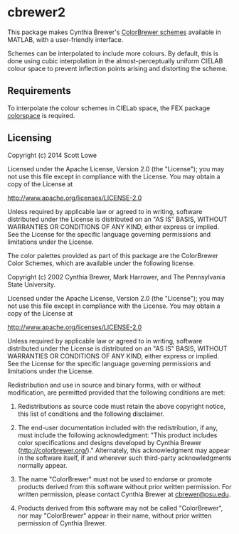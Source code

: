 cbrewer2
========

This package makes Cynthia Brewer's
[ColorBrewer schemes](http://colorbrewer2.org/)
available in MATLAB, with a user-friendly interface.

Schemes can be interpolated to include more colours.
By default, this is done using cubic interpolation in the almost-perceptually
uniform CIELAB colour space to prevent inflection points arising and distorting
the scheme.


Requirements
------------

To interpolate the colour schemes in CIELab space, the FEX package
[colorspace](https://www.mathworks.com/matlabcentral/fileexchange/28790-colorspace-transformations)
is required.


Licensing
---------

Copyright (c) 2014 Scott Lowe

Licensed under the Apache License, Version 2.0 (the "License");
you may not use this file except in compliance with the License.
You may obtain a copy of the License at

http://www.apache.org/licenses/LICENSE-2.0

Unless required by applicable law or agreed to in writing, software
distributed under the License is distributed on an "AS IS" BASIS,
WITHOUT WARRANTIES OR CONDITIONS OF ANY KIND, either express or implied.
See the License for the specific language governing permissions and
limitations under the License.


The color palettes provided as part of this package are the ColorBrewer Color
Schemes, which are available under the following license.

Copyright (c) 2002 Cynthia Brewer, Mark Harrower, and The Pennsylvania State
University.

Licensed under the Apache License, Version 2.0 (the "License"); you may not
use this file except in compliance with the License. You may obtain a copy of
the License at

http://www.apache.org/licenses/LICENSE-2.0

Unless required by applicable law or agreed to in writing, software
distributed under the License is distributed on an "AS IS" BASIS, WITHOUT
WARRANTIES OR CONDITIONS OF ANY KIND, either express or implied. See the
License for the specific language governing permissions and limitations under
the License.

Redistribution and use in source and binary forms, with or without
modification, are permitted provided that the following conditions are met:

1. Redistributions as source code must retain the above copyright notice, this
list of conditions and the following disclaimer.

2. The end-user documentation included with the redistribution, if any, must
include the following acknowledgment: "This product includes color
specifications and designs developed by Cynthia Brewer
(http://colorbrewer.org/)." Alternately, this acknowledgment may appear in the
software itself, if and wherever such third-party acknowledgments normally
appear.

4. The name "ColorBrewer" must not be used to endorse or promote products
derived from this software without prior written permission. For written
permission, please contact Cynthia Brewer at cbrewer@psu.edu.

5. Products derived from this software may not be called "ColorBrewer", nor
may "ColorBrewer" appear in their name, without prior written permission of
Cynthia Brewer.
